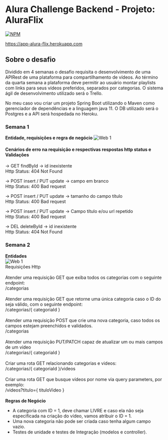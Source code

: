 # Alura Challenge Backend - Projeto: AluraFlix
[![NPM](https://img.shields.io/npm/l/react)](https://github.com/nabucodonosor-java/ChallengeAluraFlix/blob/main/LICENSE)


https://app-alura-flix.herokuapp.com

## Sobre o desafio

Dividido em 4 semanas o desafio requisita o desenvolvimento de uma APIRest de uma plataforma para compartilhamento de vídeos. Ao término da quarta semana a plataforma 
deve permitir ao usuário montar playlists com links para seus vídeos preferidos, separados por categorias. O sistema ágil de desenvolvimento utilizado será o Trello.

No meu caso vou criar um projeto Spring Boot utilizando o Maven como gerenciador de dependências e a linguagem java 11. O DB utilizado será o Postgres e a API será
hospedada no Heroku.

### Semana 1

**Entidade, requisições e regra de negócio**
![Web 1](https://personal-bucket-franco.s3.sa-east-1.amazonaws.com/s1.png)

#### Cenários de erro na requisição e respectivas respostas http status e Validações

-> GET findById -> id inexistente\
Http Status: 404 Not Found

-> POST insert / PUT update -> campo em branco\
Http Status: 400 Bad request

-> POST insert / PUT update -> tamanho do campo título\
Http Status: 400 Bad request

-> POST insert / PUT update -> Campo título e/ou url repetido\
Http Status: 400 Bad request

-> DEL deleteById -> id inexistente\
Http Status: 404 Not Found

### Semana 2

**Entidades**\
![Web 1](https://personal-bucket-franco.s3.sa-east-1.amazonaws.com/s2.png)\
Requisições Http\
\
Atender uma requisição GET que exiba todos os categorias com o seguinte endpoint:\
/categorias\
\
Atender uma requisição GET que retorne uma única categoria caso o ID do seja válido, com o seguinte endpoint:\
/categorias/{ categoriaId }\
\
Atender uma requisição POST que crie uma nova categoria, caso todos os campos estejam preenchidos e validados.\
/categorias\
\
Atender uma requisição PUT/PATCH capaz de atualizar um ou mais campos de um vídeo\
/categorias/{ categoriaId }\
\
Criar uma rota GET relacionando categorias e videos:\
/categorias/{ categoriaId }/videos\
\
Criar uma rota GET que busque vídeos por nome via query parameters, por exemplo:\
/videos?titulo={ tituloVideo }\
\
**Regras de Negócio**
* A categoria com ID = 1, deve chamar LIVRE e caso ela não seja especificada na criação do vídeo, vamos atribuir o ID = 1.
* Uma nova categoria não pode ser criada caso tenha algum campo vazio.
* Testes de unidade e testes de Integração (modelos e controller).

